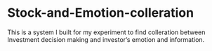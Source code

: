 # Stock-and-Emotion-colleration
This is a system I built for my experiment to find colleration between Investment decision making and investor’s emotion and information.
